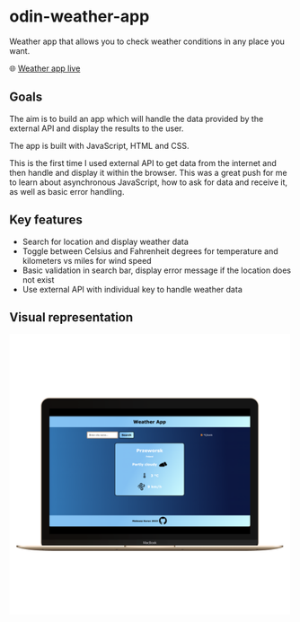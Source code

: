 # odin-weather-app

<p>Weather app that allows you to check weather conditions in any place you want.</p>


🌐 [Weather app live](https://mateuszkuruc.github.io/odin-weather-app/)
<h2>Goals</h2>
<p>The aim is to build an app which will handle the data provided by the external API and display the results to the user.</p>
<p>The app is built with JavaScript, HTML and CSS.</p>
<p>This is the first time I used external API to get data from the internet and then handle and display it within the browser. This was a great push for me to learn about asynchronous JavaScript, how to ask for data and receive it, as well as basic error handling.</p>
<h2>Key features</h2>
<ul>
  <li>Search for location and display weather data</li>
  <li>Toggle between Celsius and Fahrenheit degrees for temperature and kilometers vs miles for wind speed</li>
  <li>Basic validation in search bar, display error message if the location does not exist</li>
  <li>Use external API with individual key to handle weather data</li>
</ul>
<h2>Visual representation</h2>
<img width="500px" src="src/img/weather_1.png" alt="weather app desktop screenshot" />
